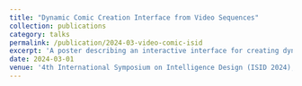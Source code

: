```yaml
---
title: "Dynamic Comic Creation Interface from Video Sequences"
collection: publications
category: talks
permalink: /publication/2024-03-video-comic-isid
excerpt: 'A poster describing an interactive interface for creating dynamic comics from video inputs.'
date: 2024-03-01
venue: '4th International Symposium on Intelligence Design (ISID 2024), Online'
---
```

